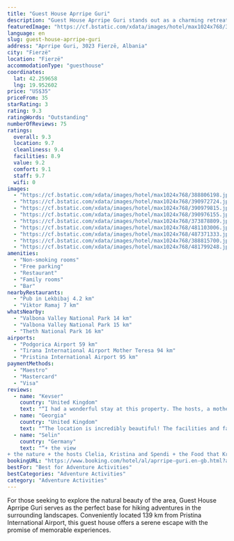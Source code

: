 ```yaml
---
title: "Guest House Aprripe Guri"
description: "Guest House Aprripe Guri stands out as a charming retreat in Fierzë, offering a unique blend of comfort and adventure."
featuredImage: "https://cf.bstatic.com/xdata/images/hotel/max1024x768/388806198.jpg?k=b16f4ffc254673a9f871751ec7b4588bb2fa7756719aa8981d6fbf65bf832c05&o=&hp=1"
language: en
slug: guest-house-aprripe-guri
address: "Aprripe Guri, 3023 Fierzë, Albania"
city: "Fierzë"
location: "Fierzë"
accommodationType: "guesthouse"
coordinates:
  lat: 42.259658
  lng: 19.952602
price: "US$35"
priceFrom: 35
starRating: 3
rating: 9.3
ratingWords: "Outstanding"
numberOfReviews: 75
ratings:
  overall: 9.3
  location: 9.7
  cleanliness: 9.4
  facilities: 8.9
  value: 9.2
  comfort: 9.1
  staff: 9.7
  wifi: 0
images:
  - "https://cf.bstatic.com/xdata/images/hotel/max1024x768/388806198.jpg?k=b16f4ffc254673a9f871751ec7b4588bb2fa7756719aa8981d6fbf65bf832c05&o=&hp=1"
  - "https://cf.bstatic.com/xdata/images/hotel/max1024x768/390972724.jpg?k=e741edbd1a6131533f01ee48787e3111315517093a82fe8e4691dfa9403dc791&o=&hp=1"
  - "https://cf.bstatic.com/xdata/images/hotel/max1024x768/390979815.jpg?k=9191bef6d45d8edccaddcbffc966ba1980a83387b77851f533033eacdacbc5fb&o=&hp=1"
  - "https://cf.bstatic.com/xdata/images/hotel/max1024x768/390976155.jpg?k=e6968783799877a92db633f68767254198e044c5e51906afb4b88a5e23177ca5&o=&hp=1"
  - "https://cf.bstatic.com/xdata/images/hotel/max1024x768/373878809.jpg?k=e6586370af62ad53fab59be53f5d5914026d5989e9d34df45c96b8f99540a274&o=&hp=1"
  - "https://cf.bstatic.com/xdata/images/hotel/max1024x768/481103006.jpg?k=456505c31bb8b1d35d503b5c9b41fc64cc800687a1f9fcbdfff8ed9027071772&o=&hp=1"
  - "https://cf.bstatic.com/xdata/images/hotel/max1024x768/487371333.jpg?k=49fd8a1cb3454a74b9ee7159040e8ad05aae29ba10339ebe8bb266707339c8fb&o=&hp=1"
  - "https://cf.bstatic.com/xdata/images/hotel/max1024x768/388815700.jpg?k=b475e52f6e5c639d3dbc568d99b785fb8900c734986002f2d9d0813e6fa4fb37&o=&hp=1"
  - "https://cf.bstatic.com/xdata/images/hotel/max1024x768/481799248.jpg?k=304c8bec39f71facc91093989b5922017c243862af235b0a195a4dbb84148d7c&o=&hp=1"
amenities:
  - "Non-smoking rooms"
  - "Free parking"
  - "Restaurant"
  - "Family rooms"
  - "Bar"
nearbyRestaurants:
  - "Pub in Lekbibaj 4.2 km"
  - "Viktor Ramaj 7 km"
whatsNearby:
  - "Valbona Valley National Park 14 km"
  - "Valbona Valley National Park 15 km"
  - "Theth National Park 16 km"
airports:
  - "Podgorica Airport 59 km"
  - "Tirana International Airport Mother Teresa 94 km"
  - "Pristina International Airport 95 km"
paymentMethods:
  - "Maestro"
  - "Mastercard"
  - "Visa"
reviews:
  - name: "Kevser"
    country: "United Kingdom"
    text: "“I had a wonderful stay at this property. The hosts, a mother and daughter, were exceptionally kind and welcoming. They went out of their way to accommodate my dietary preferences, even preparing special fish dishes for me since I don't eat pork....”"
  - name: "Georgia"
    country: "United Kingdom"
    text: "“The location is incredibly beautiful! The facilities and family are also lovely. The food was delicious and home cooked for an affordable price!”"
  - name: "Selin"
    country: "Germany"
    text: "“+ the view
+ the nature + the hosts Clelia, Kristina and Spendi + the Food that Kristina cooked”"
bookingURL: "https://www.booking.com/hotel/al/aprripe-guri.en-gb.html?aid=8035640"
bestFor: "Best for Adventure Activities"
bestCategories: "Adventure Activities"
category: "Adventure Activities"
---
```


For those seeking to explore the natural beauty of the area, Guest House Aprripe Guri serves as the perfect base for hiking adventures in the surrounding landscapes. Conveniently located 139 km from Pristina International Airport, this guest house offers a serene escape with the promise of memorable experiences.